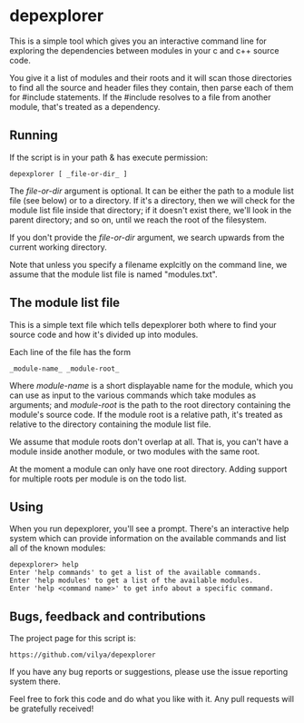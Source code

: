 depexplorer
===========

This is a simple tool which gives you an interactive command line for
exploring the dependencies between modules in your c and c++ source code.

You give it a list of modules and their roots and it will scan those
directories to find all the source and header files they contain, then parse
each of them for #include statements. If the #include resolves to a file from
another module, that's treated as a dependency.


Running
-------

If the script is in your path & has execute permission:

    depexplorer [ _file-or-dir_ ]

The _file-or-dir_ argument is optional. It can be either the path to a module
list file (see below) or to a directory. If it's a directory, then we will
check for the module list file inside that directory; if it doesn't exist
there, we'll look in the parent directory; and so on, until we reach the root
of the filesystem.

If you don't provide the _file-or-dir_ argument, we search upwards from the
current working directory.

Note that unless you specify a filename explcitly on the command line, we
assume that the module list file is named "modules.txt".


The module list file
--------------------

This is a simple text file which tells depexplorer both where to find your
source code and how it's divided up into modules.

Each line of the file has the form

    _module-name_ _module-root_

Where _module-name_ is a short displayable name for the module, which you can
use as input to the various commands which take modules as arguments; and
_module-root_ is the path to the root directory containing the module's source
code. If the module root is a relative path, it's treated as relative to the
directory containing the module list file.

We assume that module roots don't overlap at all. That is, you can't
have a module inside another module, or two modules with the same root.

At the moment a module can only have one root directory. Adding support for
multiple roots per module is on the todo list.


Using
-----

When you run depexplorer, you'll see a prompt. There's an interactive help
system which can provide information on the available commands and list all of
the known modules:

    depexplorer> help
    Enter 'help commands' to get a list of the available commands.
    Enter 'help modules' to get a list of the available modules.
    Enter 'help <command name>' to get info about a specific command.
  

Bugs, feedback and contributions
--------------------------------

The project page for this script is:

    https://github.com/vilya/depexplorer

If you have any bug reports or suggestions, please use the issue reporting
system there.

Feel free to fork this code and do what you like with it. Any pull requests will
be gratefully received!

